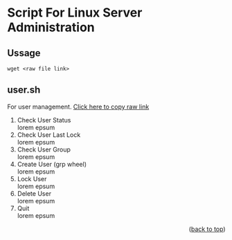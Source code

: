 <a name="readme-top"></a>
<!--
*** Author: adif-kirito
*** Date: 2/1/2024
-->
# Script For Linux Server Administration

## Ussage
```
wget <raw file link>
```

## user.sh

For user management. [Click here to copy raw link](https://github.com/adif-kirito/script/raw/main/user.sh)

1. Check User Status <br>
lorem epsum
2. Check User Last Lock <br>
lorem epsum
3. Check User Group <br>
lorem epsum
4. Create User (grp wheel) <br>
lorem epsum
5. Lock User <br>
lorem epsum
6. Delete User <br>
lorem epsum
7. Quit <br>
lorem epsum
<p align="right">(<a href="#readme-top">back to top</a>)</p>